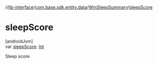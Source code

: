 //[lib-interface](../../../index.md)/[com.base.sdk.entity.data](../index.md)/[WmSleepSummary](index.md)/[sleepScore](sleep-score.md)

# sleepScore

[androidJvm]\
var [sleepScore](sleep-score.md): [Int](https://kotlinlang.org/api/latest/jvm/stdlib/kotlin/-int/index.html)

Sleep score
